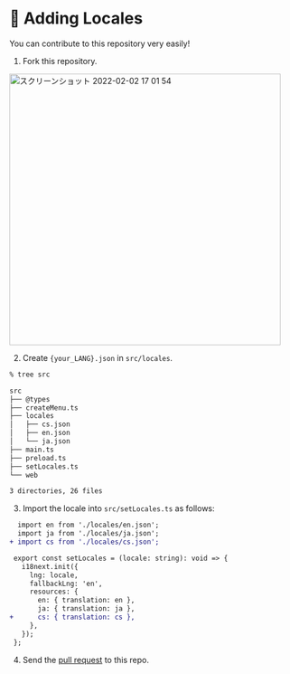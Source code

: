 # :beers: Adding Locales

You can contribute to this repository very easily!

1. Fork this repository.

<img width="480" alt="スクリーンショット 2022-02-02 17 01 54" src="https://user-images.githubusercontent.com/52094761/152115921-ec22558b-df83-43fa-b0cd-754fbb687988.png">

2. Create `{your_LANG}.json` in `src/locales`.

```sh
% tree src

src
├── @types
├── createMenu.ts
├── locales
│   ├── cs.json
│   ├── en.json
│   └── ja.json
├── main.ts
├── preload.ts
├── setLocales.ts
└── web

3 directories, 26 files
```

3. Import the locale into `src/setLocales.ts` as follows:

```diff
  import en from './locales/en.json';
  import ja from './locales/ja.json';
+ import cs from './locales/cs.json';

 export const setLocales = (locale: string): void => {
   i18next.init({
     lng: locale,
     fallbackLng: 'en',
     resources: {
       en: { translation: en },
       ja: { translation: ja },
+      cs: { translation: cs },
     },
   });
 };
```

4. Send the [pull request](https://github.com/sprout2000/leafview/pulls) to this repo.
